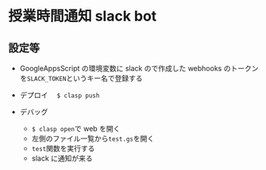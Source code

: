 # 授業時間通知 slack bot

## 設定等

- GoogleAppsScript の環境変数に slack ので作成した webhooks のトークンを`SLACK_TOKEN`というキー名で登録する

- デプロイ
  　`$ clasp push`

- デバッグ
  - `$ clasp open`で web を開く
  - 左側のファイル一覧から`test.gs`を開く
  - `test`関数を実行する
  - slack に通知が来る
